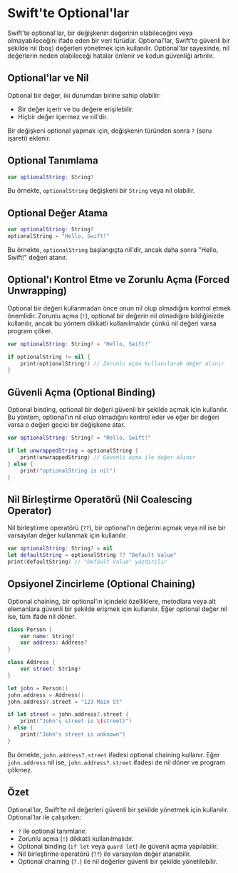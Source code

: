 
# Swift'te Optional'lar

Swift'te optional'lar, bir değişkenin değerinin olabileceğini veya olmayabileceğini ifade eden bir veri türüdür. Optional'lar, Swift'te güvenli bir şekilde nil (boş) değerleri yönetmek için kullanılır. Optional'lar sayesinde, nil değerlerin neden olabileceği hatalar önlenir ve kodun güvenliği artırılır.

## Optional'lar ve Nil

Optional bir değer, iki durumdan birine sahip olabilir:
- Bir değer içerir ve bu değere erişilebilir.
- Hiçbir değer içermez ve nil'dir.

Bir değişkeni optional yapmak için, değişkenin türünden sonra `?` (soru işareti) eklenir.

## Optional Tanımlama

```swift
var optionalString: String?
```

Bu örnekte, `optionalString` değişkeni bir `String` veya nil olabilir.

## Optional Değer Atama

```swift
var optionalString: String?
optionalString = "Hello, Swift!"
```

Bu örnekte, `optionalString` başlangıçta nil'dir, ancak daha sonra "Hello, Swift!" değeri atanır.

## Optional'ı Kontrol Etme ve Zorunlu Açma (Forced Unwrapping)

Optional bir değeri kullanmadan önce onun nil olup olmadığını kontrol etmek önemlidir. Zorunlu açma (`!`), optional bir değerin nil olmadığını bildiğinizde kullanılır, ancak bu yöntem dikkatli kullanılmalıdır çünkü nil değeri varsa program çöker.

```swift
var optionalString: String? = "Hello, Swift!"

if optionalString != nil {
    print(optionalString!) // Zorunlu açma kullanılarak değer alınır
}
```

## Güvenli Açma (Optional Binding)

Optional binding, optional bir değeri güvenli bir şekilde açmak için kullanılır. Bu yöntem, optional'ın nil olup olmadığını kontrol eder ve eğer bir değeri varsa o değeri geçici bir değişkene atar.

```swift
var optionalString: String? = "Hello, Swift!"

if let unwrappedString = optionalString {
    print(unwrappedString) // Güvenli açma ile değer alınır
} else {
    print("optionalString is nil")
}
```

## Nil Birleştirme Operatörü (Nil Coalescing Operator)

Nil birleştirme operatörü (`??`), bir optional'ın değerini açmak veya nil ise bir varsayılan değer kullanmak için kullanılır.

```swift
var optionalString: String? = nil
let defaultString = optionalString ?? "Default Value"
print(defaultString) // "Default Value" yazdırılır
```

## Opsiyonel Zincirleme (Optional Chaining)

Optional chaining, bir optional'ın içindeki özelliklere, metodlara veya alt elemanlara güvenli bir şekilde erişmek için kullanılır. Eğer optional değer nil ise, tüm ifade nil döner.

```swift
class Person {
    var name: String?
    var address: Address?
}

class Address {
    var street: String?
}

let john = Person()
john.address = Address()
john.address?.street = "123 Main St"

if let street = john.address?.street {
    print("John's street is \(street)")
} else {
    print("John's street is unknown")
}
```

Bu örnekte, `john.address?.street` ifadesi optional chaining kullanır. Eğer `john.address` nil ise, `john.address?.street` ifadesi de nil döner ve program çökmez.

## Özet

Optional'lar, Swift'te nil değerleri güvenli bir şekilde yönetmek için kullanılır. Optional'lar ile çalışırken:

- `?` ile optional tanımlanır.
- Zorunlu açma (`!`) dikkatli kullanılmalıdır.
- Optional binding (`if let` veya `guard let`) ile güvenli açma yapılabilir.
- Nil birleştirme operatörü (`??`) ile varsayılan değer atanabilir.
- Optional chaining (`?.`) ile nil değerler güvenli bir şekilde yönetilebilir.
